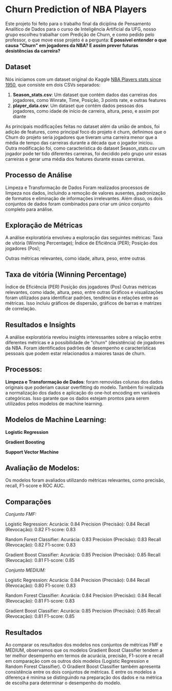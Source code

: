 # Churn Prediction of NBA Players
Este projeto foi feito para o trabalho final da diciplina de Pensamento Analítico de Dados para o curso de Inteligência Artificial da UFG, nosso grupo escolheu trabalhar com Predição de Churn, e como pedido pelo professor, o que move esse projeto é a pergunta: 
**É possível entender o que causa "Churn" em jogadores da NBA? E assim prever futuras desistências da carreira?**

## Dataset
Nós iniciamos com um dataset original do Kaggle [NBA Players stats since 1950](https://www.kaggle.com/datasets/drgilermo/nba-players-stats?select=Seasons_Stats.csv), que consiste em dois CSVs separados:
1. **Season_stats.csv**: Um dataset que contém dados das carreiras dos jogadores, como Winrate, Time, Posição, 3 points rate, e outras features
2. **player_data.csv**: Um dataset que contém dados pessoas dos jogadores, como idade de início de carreira, altura, peso, e assim por diante

As principais modificações feitas no dataset além da união de ambos, foi adição de features, como principal foco do projeto é churn, definimos que o Churn do projeto seria jogadores que tiveram uma carreira menor que a média de tempo das carreiras durante a década que o jogador iniciou. Outra modificação foi, como característica do dataset Season_stats.csv um jogador pode ter tido diferentes carreiras, foi decidido pelo grupo unir essas carreiras e gerar uma média dos features durante essas carreiras.

## Processo de Análise
Limpeza e Transformação de Dados
Foram realizados processos de limpeza nos dados, incluindo a remoção de valores ausentes, padronização de formatos e eliminação de informações irrelevantes. Além disso, os dois conjuntos de dados foram combinados para criar um único conjunto completo para análise.

## Exploração de Métricas
A análise exploratória envolveu a exploração das seguintes métricas:
Taxa de vitória (Winning Percentage);
Índice de Eficiência (PER);
Posição dos jogadores (Pos);

Outras métricas relevantes, como idade, altura, peso, entre outras

## Taxa de vitória (Winning Percentage)
Índice de Eficiência (PER)
Posição dos jogadores (Pos)
Outras métricas relevantes, como idade, altura, peso, entre outras
Gráficos e visualizações foram utilizados para identificar padrões, tendências e relações entre as métricas. Isso incluiu gráficos de dispersão, gráficos de barras e matrizes de correlação.

## Resultados e Insights
A análise exploratória revelou insights interessantes sobre a relação entre diferentes métricas e a possibilidade de "churn" (desistência) de jogadores da NBA. Foram identificados padrões de desempenho e características pessoais que podem estar relacionados a maiores taxas de churn.

## Processos:
**Limpeza e Transformação de Dados**: foram removidas colunas dos dados originais que poderiam causar overfitting do modelo. Também foi realizada a normalização dos dados e aplicação do one-hot encoding em variáveis categóricas. Isso garante que os dados estejam prontos para serem utilizados pelos modelos de machine learning.

## Modelos de Machine Learning:

**Logistic Regression**

**Gradient Boosting**

**Support Vector Machine**

## Avaliação de Modelos: 
Os modelos foram avaliados utilizando métricas relevantes, como precisão, recall, F1-score e ROC AUC. 

## Comparações 

*Conjunto FMF:*

Logistic Regression:
Acurácia: 0.84
Precision (Precisão): 0.84
Recall (Revocação): 0.82
F1-score: 0.83

Random Forest Classifier:
Acurácia: 0.83
Precision (Precisão): 0.83
Recall (Revocação): 0.82
F1-score: 0.83

Gradient Boost Classifier:
Acurácia: 0.85
Precision (Precisão): 0.85
Recall (Revocação): 0.81
F1-score: 0.85

*Conjunto MEDIUM:*

Logistic Regression:
Acurácia: 0.84
Precision (Precisão): 0.84
Recall (Revocação): 0.80
F1-score: 0.83

Random Forest Classifier:
Acurácia: 0.84
Precision (Precisão): 0.84
Recall (Revocação): 0.81
F1-score: 0.83

Gradient Boost Classifier:
Acurácia: 0.85
Precision (Precisão): 0.85
Recall (Revocação): 0.81
F1-score: 0.85


## Resultados
Ao comparar os resultados dos modelos nos conjuntos de métricas FMF e MEDIUM, observamos que os modelos Gradient Boost Classifier tendem a ter melhor desempenho em termos de acurácia, precisão, F1-score e recall em comparação com os outros dois modelos (Logistic Regression e Random Forest Classifier). O Gradient Boost Classifier também apresenta consistência entre os dois conjuntos de métricas. E entre os modelos a diferença é miníma se distinguindo na preparação dos dados e na métrica de escolha para determinar o desempenho do modelo.
